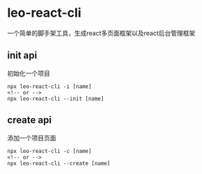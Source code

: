 # leo-react-cli

一个简单的脚手架工具，生成react多页面框架以及react后台管理框架

## init api

初始化一个项目

```node
npx leo-react-cli -i [name]
<!-- or -->
npx leo-react-cli --init [name]
```

## create api

添加一个项目页面

```node
npx leo-react-cli -c [name]
<!-- or -->
npx leo-react-cli --create [name]
```